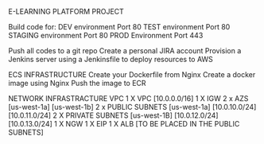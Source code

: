 E-LEARNING PLATFORM PROJECT

Build code for:
DEV environment         Port 80
TEST environment        Port 80   
STAGING environment     Port 80
PROD Environment        Port 443

Push all codes to a git repo
Create a personal JIRA account
Provision a Jenkins server using a Jenkinsfile  to deploy resources to AWS

ECS INFRASTRUCTURE
Create your Dockerfile from Nginx
Create a docker image using Nginx
Push the image to ECR

NETWORK INFRASTRACTURE
VPC
1 X VPC [10.0.0.0/16]
1 X IGW
2 x AZS [us-west-1a] [us-west-1b]
2 x PUBLIC SUBNETS [us-west-1a] [10.0.10.0/24] [10.0.11.0/24] 
2 X PRIVATE SUBNETS [us-west-1B] [10.0.12.0/24] [10.0.13.0/24]
1 X NGW
1 X EIP
1 X ALB [TO BE PLACED IN THE PUBLIC SUBNETS]


